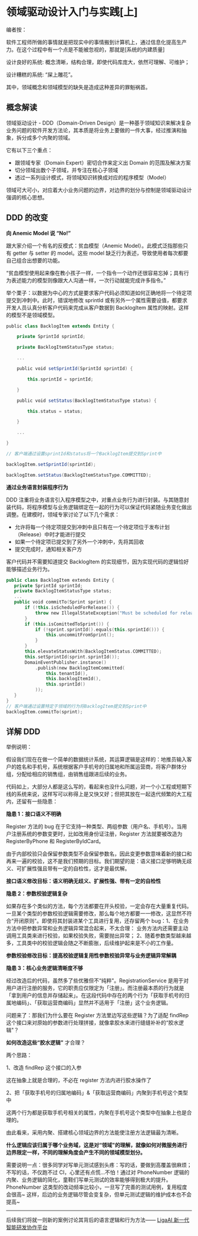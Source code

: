 # 领域驱动设计入门与实践[上]

编者按：

软件工程师所做的事情就是把现实中的事情搬到计算机上，通过信息化提高生产力。在这个过程中有一个点是不能被忽视的，那就是[系统的内建质量]

设计良好的系统: 概念清晰，结构合理，即使代码库庞大，依然可理解、可维护；

设计糟糕的系统: “屎上雕花”。

其中，领域概念和领域模型的缺失是造成这种差异的罪魁祸首。

## **概念解读**

领域驱动设计 - DDD（Domain-Driven Design）是一种基于领域知识来解决复杂业务问题的软件开发方法论，其本质是将业务上要做的一件大事，经过推演和抽象，拆分成多个内聚的领域。

它有以下三个重点：

- 跟领域专家（Domain Expert）密切合作来定义出 Domain 的范围及解决方案
- 切分领域出数个子领域，并专注在核心子领域
- 透过一系列设计模式，将领域知识转换成对应的程序模型（Model）

领域可大可小，对应着大小业务问题的边界，对边界的划分与控制是领域驱动设计强调的核心思想。

## DDD 的改变

**向 Anemic Model 说 “No!”**

跟大家介绍一个有名的反模式：贫血模型（Anemic Model）。此模式泛指那些只有 getter 与 setter 的 model。这些 model 缺乏行为表述，导致使用者每次都要自己组合出想要的功能。

“贫血模型使用起来像在教小孩子一样，一个指令一个动作还很容易忘掉；具有行为表述能力的模型则像跟大人沟通一样，一次行动就能完成许多指令。”

举个栗子：以数据为中心的方式是要求客户代码必须知道如何正确地将一个待定项提交到冲刺中。此时，错误地修改 sprintId 或有另外一个属性需要设值，都要求开发人员认真分析客户代码来完成从客户数据到 BacklogItem 属性的映射。这样的模型不是领域模型。

```scala
public class BacklogItem extends Entity {

    private SprintId sprintId;

    private BacklogItemStatusType status;

    ...

    public void setSprintId(SprintId sprintId) {

        this.sprintId = sprintId;

    }

    public void setStatus(BacklogItemStatusType status) {

        this.status = status;

    }

    ...

}

// 客户端通过设置sprintId和status将一个BacklogItem提交到Sprint中

backlogItem.setSprintId(sprintId);

backlogItem.setStatus(BacklogItemStatusType.COMMITTED);
```

**通过业务语言封装程序行为**

DDD 注重将业务语言引入程序模型之中，对重点业务行为进行封装。与其随意封装代码，将程序模型与业务逻辑绑定在一起的行为可以保证代码紧随业务变化做出调整。在建模时，领域专家讨论了以下几个需求：

- 允许将每一个待定项提交到冲刺中且只有在一个待定项位于发布计划（Release）中时才能进行提交
- 如果一个待定项已提交到了另外一个冲刺中，先将其回收
- 提交完成时，通知相关客户方

客户代码并不需要知道提交 BacklogItem 的实现细节，因为实现代码的逻辑恰好能够描述业务行为。

```kotlin
public class BacklogItem extends Entity {
   private SprintId sprintId;
   private BacklogItemStatusType status;
   ...
   public void commitTo(Sprint sprint) {
       if (!this.isScheduledForRelease()) {
           throw new IllegalStateException("Must be scheduled for release to commit to sprint.");
       }
       if (this.isComittedToSprint()) {
           if (!sprint.sprintId().equals(this.sprintId())) {
               this.uncommitFromSprint();
           }
       }
       this.elevateStatusWith(BacklogItemStatus.COMMITTED);
       this.setSprintId(sprint.sprintId());
       DomainEventPublisher.instance()
           .publish(new BacklogItemCommitted(
               this.tenantId(),
               this.backlogItemId(),
               this.sprintId()
           ));
   }
}
// 客户端通过设置特定于领域的行为将BacklogItem提交到Sprint中
backlogItem.commitTo(sprint);
```

## 详解 DDD

举例说明：

假设我们现在在做一个简单的数据统计系统，其运算逻辑是这样的：地推员输入客户的姓名和手机号，系统根据客户手机号的归属地和所属运营商，将客户群体分组，分配给相应的销售组，由销售组跟进后续的业务。

代码如上，大部分人都是这么写的，看起来也没什么问题，对一个小工程或短期下线的系统来说，这样写可以称得上是又快又好；但把其放在一起迭代频繁的大工程内，还留有一些隐患：

**隐患 1：接口语义不明确**

Register 方法的 bug 在于它支持一种类型、两组参数（用户名、手机号）。当用户注册系统的参数变更时，比如改用身份证注册，Register 方法就要被改造为 RegisterByPhone 和 RegisterByIdCard。

由于内部校验只会保留参数类型不会保留参数名，因此变更参数意味着新的接口和再来一遍的校验，这不是我们预期的目标。我们期望的是：语义接口足够明确无歧义、可扩展性强且带有一定的自检性，这才是最优解。

**接口语义修改目标：语义明确无歧义、扩展性强、带有一定的自检性**

**隐患 2：参数校验逻辑复杂**

如果存在多个类似的方法，每个方法都要在开头校验，一定会存在大量重复代码。一旦某个类型的参数校验逻辑需要修改，那么每个地方都要一一修改，这显然不符合“开闭原则"。即使将其封装进某个工具进行复用，还存留两个 bug：1、在业务方法中把参数异常和业务逻辑异常混合起来，不太合理： 业务方法内还需要主动调用工具类来进行校验，如果校验失败，需要抛出异常；
2、随着参数类型越来越多，工具类中的校验逻辑会随之不断膨胀，后续维护起来是不小的工作量。

**参数校验修改目标：提高校验逻辑复用性参数校验异常与业务逻辑异常解耦**

**隐患 3：核心业务逻辑清晰度不够**

经过改造后的代码，虽然多了些优雅但不“纯粹"。RegistrationService 是用于对用户进行注册的服务，它的职责应仅限定为「注册」。而注册最本质的行为就是「拿到用户的信息并存储起来」。在这段代码中存在的两个行为「获取手机号的归属地编码」、「获取运营商编码」显然并不适用于「注册」这个业务逻辑。

问题来了：那我们为什么要在 Register 方法里边写这些逻辑？为了适配 findRep 这个接口来对原始的参数进行处理拼接，就像拿胶水来进行缝缝补补的“胶水逻辑"？

**如何改造这些“胶水逻辑”** 才合理？

两个思路：

1、改造 findRep 这个接口的入参

这在抽象上就是合理的，不必在 register 方法内进行胶水操作了

2、把「获取手机号的归属地编码」&「获取运营商编码」内聚到手机号这个类型中

这两个行为都是获取手机号相关的属性，内聚在手机号这个类型中在抽象上也是合理的。

由此看来，采用内聚、搭建核心领域边界的方法能使注册方法逻辑最为清晰。

**什么逻辑应该归属于哪个业务域，这是对“领域"的理解，就像如何对微服务进行边界限定一样，不同的理解角度会产生不同的领域模型划分。**

需要说明一点：很多同学对写单元测试感到头疼：写的话，要做到高覆盖很麻烦；不写的话，不仅跑不过 CI，心里还有点慌…不怕！通过对 PhoneNumber 逻辑的内聚、业务逻辑的简化，童鞋们写单元测试的效率能够得到极大的提升。PhoneNumber 这类型的改动频率比较小，一旦写了完善的测试用例，复用程度会很高~ 这样，后边的业务逻辑尽管会变复杂，但单元测试逻辑的维护成本也不会提高~

------

后续我们将就一则新的案例讨论其背后的语言逻辑和行为方法—— [LigaAI 新一代智能研发协作平台](https://link.segmentfault.com/?enc=OtB7txEZOhH7XHuF2H8CrQ%3D%3D.kASXiVnoB4GO8zrsdncXxv5oMWHcv3vQj7IhOiKUvFA%3D)